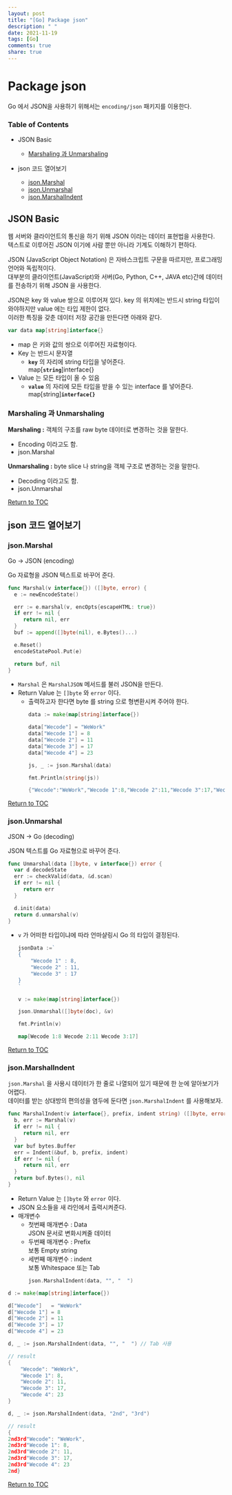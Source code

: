 ```yaml
---
layout: post
title: "[Go] Package json"
description: " "
date: 2021-11-19
tags: [Go]
comments: true
share: true
---
```


# Package json

Go 에서 JSON을 사용하기 위해서는 <code>encoding/json</code> 패키지를 이용한다.


### Table of Contents
* JSON Basic
    * [Marshaling 과 Unmarshaling](#marshaling-과-unmarshaling)

* json 코드 열어보기
    * [json.Marshal](json.Marshal)
    * [json.Unmarshal](json.Unmarshal)
    * [json.MarshalIndent](#jsonmarshalindent)


## JSON Basic
웹 서버와 클라이언트의 통신을 하기 위해 JSON 이라는 데이터 표현법을 사용한다.  
텍스트로 이루어진 JSON 이기에 사람 뿐만 아니라 기계도 이해하기 편하다.  

JSON (JavaScript Object Notation) 은 자바스크립트 구문을 따르지만, 프로그래밍 언어와 독립적이다.   
대부분의 클라이언트(JavaScript)와 서버(Go, Python, C++, JAVA etc)간에 데이터를 전송하기 위해 JSON 을 사용한다.

JSON은 key 와 value 쌍으로 이루어져 있다. key 의 위치에는 반드시 string 타입이 와야하지만 value 에는 타입 제한이 없다.  
이러한 특징을 갖춘 데이터 저장 공간을 만든다면 아래와 같다.  
```go
var data map[string]interface{}
```
* map 은 키와 값의 쌍으로 이루어진 자료형이다.
* Key 는 반드시 문자열
    * **<code>key</code>** 의 자리에 string 타입을 넣어준다.  
    map[**<code>string</code>**]interface{}
* Value 는 모든 타입이 올 수 있음
    * **<code>value</code>** 의 자리에 모든 타입을 받을 수 있는 interface 를 넣어준다.  
    map[string]**<code>interface{}</code>**

### Marshaling 과 Unmarshaling  
**Marshaling :** 객체의 구조를 raw byte 데이터로 변경하는 것을 말한다.  
* Encoding 이라고도 함.
* json.Marshal

**Unmarshaling :** byte slice 나 string을 객체 구조로 변경하는 것을 말한다.  
* Decoding 이라고도 함.
* json.Unmarshal

<!-- **Why Byte?**  
컴퓨터는 데이터를 바이트 단위로 인식하기에,. -->

[Return to TOC](#table-of-contents)

## json 코드 열어보기

### json.Marshal
Go → JSON (encoding)  

Go 자료형을 JSON 텍스트로 바꾸어 준다.

```go
func Marshal(v interface{}) ([]byte, error) {
  e := newEncodeState()

  err := e.marshal(v, encOpts{escapeHTML: true})
  if err != nil {
     return nil, err
  }
  buf := append([]byte(nil), e.Bytes()...)

  e.Reset()
  encodeStatePool.Put(e)

  return buf, nil
}
```
* <code>Marshal</code> 은 <code>MarshalJSON</code> 메서드를 불러 JSON을 만든다.  
* Return Value 는 <code>[]byte</code> 와 <code>error</code> 이다.
    * 출력하고자 한다면 byte 를 string 으로 형변환시켜 주어야 한다.  
        ```go
        data := make(map[string]interface{})
        
        data["Wecode"] = "WeWork"
        data["Wecode 1"] = 8
        data["Wecode 2"] = 11
        data["Wecode 3"] = 17
        data["Wecode 4"] = 23
        
        js, _ := json.Marshal(data)
        
        fmt.Println(string(js))
        ```
        ```go
        {"Wecode":"WeWork","Wecode 1":8,"Wecode 2":11,"Wecode 3":17,"Wecode 4":23}
        ```

[Return to TOC](#table-of-contents)

### json.Unmarshal
JSON → Go (decoding) 

JSON 텍스트를 Go 자료형으로 바꾸어 준다.

```go
func Unmarshal(data []byte, v interface{}) error {
  var d decodeState
  err := checkValid(data, &d.scan)
  if err != nil {
     return err
  }

  d.init(data)
  return d.unmarshal(v)
}
```
* <code>v</code> 가 어떠한 타입이냐에 따라 언마샬링시 Go 의 타입이 결정된다.
    ```go
    jsonData :=`
	{
		"Wecode 1" : 8,
		"Wecode 2" : 11,
		"Wecode 3" : 17
	}
	`
	
	v := make(map[string]interface{})
	
	json.Unmarshal([]byte(doc), &v)
	
	fmt.Println(v)
    ```
    ```go
    map[Wecode 1:8 Wecode 2:11 Wecode 3:17]
    ```

[Return to TOC](#table-of-contents)

### json.MarshalIndent  
<code>json.Marshal</code> 을 사용시 데이터가 한 줄로 나열되어 있기 때문에 한 눈에 알아보기가 어렵다.  
데이터를 받는 상대방의 편의성을 염두에 둔다면 <code>json.MarshalIndent</code> 를 사용해보자.  
```go
func MarshalIndent(v interface{}, prefix, indent string) ([]byte, error) {
  b, err := Marshal(v)
  if err != nil {
     return nil, err
  }
  var buf bytes.Buffer
  err = Indent(&buf, b, prefix, indent)
  if err != nil {
     return nil, err
  }
  return buf.Bytes(), nil
}
```
* Return Value 는 <code>[]byte</code> 와 <code>error</code> 이다.  
* JSON 요소들을 새 라인에서 출력시켜준다.
* 매개변수  
    * 첫번째 매개변수 : Data  
    JSON 문서로 변화시켜줄 데이터  
    * 두번째 매개변수 : Prefix  
    보통 Empty string
    * 세번째 매개변수 : indent  
    보통 Whitespace 또는 Tab  
        ```go
        json.MarshalIndent(data, "", "  ")
        ```

```go
d := make(map[string]interface{})

d["Wecode"]   = "WeWork"
d["Wecode 1"] = 8
d["Wecode 2"] = 11
d["Wecode 3"] = 17
d["Wecode 4"] = 23

d, _ := json.MarshalIndent(data, "", "	") // Tab 사용
```
```go
// result
{
	"Wecode": "WeWork",
	"Wecode 1": 8,
	"Wecode 2": 11,
	"Wecode 3": 17,
	"Wecode 4": 23
}
```

```go
d, _ := json.MarshalIndent(data, "2nd", "3rd") 
```
```go
// result
{
2nd3rd"Wecode": "WeWork",
2nd3rd"Wecode 1": 8,
2nd3rd"Wecode 2": 11,
2nd3rd"Wecode 3": 17,
2nd3rd"Wecode 4": 23
2nd}
```
[Return to TOC](#table-of-contents)

